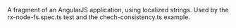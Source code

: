 A fragment of an AngularJS application, using localized strings.
Used by the rx-node-fs.spec.ts test and the chech-consistency.ts example.
